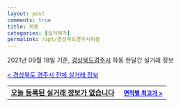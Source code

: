 ```yaml
---
layout: post
comments: true
title: 하동
categories: [실거래가]
permalink: /apt/경상북도경주시하동
---
```


2021년 09월 18일 기준, <a href="/apt/경상북도경주시">경상북도경주시</a> 하동 한달간 실거래 정보

<a style="color: blue;" href="/apt/경상북도경주시">< 경상북도 경주시 전체 실거래 정보</a>
<!---- start ---->
<table>
  <tr>
    <td colspan="4" style="font-weight: bold;"><a href="/apt/경상북도경주시하동{name_without_space}">오늘 등록된 실거래 정보가 없습니다</a> &nbsp;&nbsp;&nbsp; <a style="color: blue; font-size: smaller;" href="/apt/경상북도경주시하동{name_without_space}">면적별 최고가 ></a></td>
  </tr>
    
</table>
<!---- end ---->
    